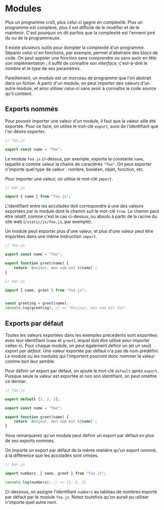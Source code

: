 # Modules

Plus un programme croît, plus celui-ci gagne en complexité. Plus un
programme est complexe, plus il est difficile de le modifier et de le
maintenir. C'est pourquoi on dit parfois que la complexité est l'ennemi
juré du ou de la programmeuse.

Il existe plusieurs outils pour dompter la complexité d'un programme.
Séparer celui-ci en fonctions, par exemple, permet d'abstraire des blocs
de code. On peut appeler une fonction sans comprendre ou sans avoir en
tête son implémentation ; il suffit de connaître son *interface*,
c'est-à-dire le nombre et le type de ses paramètres.

Pareillement, un *module* est un morceau de programme que l'on abstrait
dans un fichier. À partir d'un module, on peut *importer* des valeurs
d'un autre module, et ainsi utiliser celui-ci sans avoir à connaître le
code source qu'il contient.

## Exports nommés

Pour pouvoir importer une valeur d'un module, il faut que la valeur
aille été exportée. Pour ce faire, on utilise le mot-clé `export`, suivi
de l'identifiant que l'on désire exporter.

```js
// foo.js

export const name = "foo";
```

Le module `foo.js` ci-dessus, par exemple, exporte la constante `name`,
laquelle a comme valeur la chaine de caractères `"foo"`. On peut
exporter n'importe quel type de valeur : nombre, booléen, objet,
fonction, etc.

Pour importer une valeur, on utilise le mot-clé `import`. 

```js
// bar.js

import { name } from "foo.js";
```

L'identifiant entre les accolades doit correspondre à une des valeurs
exportées par le module dont le chemin suit le mot-clé `from`. Le chemin
peut être relatif, comme c'est le cas ci-dessus, ou absolu à partir de
la racine du site web (`/static/js/foo.js`, par exemple).

Un module peut exporter plus d'une valeur, et plus d'une valeur peut
être importées dans une même instruction `import`.

```js
// foo.js

export const name = "foo";

export function greet(name) {
    return `Bonjour, mon nom est ${name}`;
}
```

```js
// bar.js

import { name, greet } from "foo.js";


const greeting = greet(name);
console.log(greeting); // => "Bonjour, mon nom est foo"
```

## Exports par défaut

Toutes les valeurs exportées dans les exemples précédents sont exportées
avec leur identifiant (`name` et `greet`), lequel doit être utilisé pour
importer celles-ci. Pour chaque module, on peut également définir un (et
un seul) *export par défaut*. Une valeur exportée par défaut n'a pas de
nom prédéfini. Le module ou les modules qui l'importent pourront donc
nommer la valeur comme bon leur semble.

Pour définir un export par défaut, on ajoute le mot-clé `default` après
`export`. Puisque seule la valeur est exportée et non son identifiant,
on peut omettre ce dernier.

```js
// foo.js

export default [1, 2, 3];

export const name = "foo";

export function greet(name) {
    return `Bonjour, mon nom est ${name}`;
}
```

Vous remarquerez qu'un module peut définir un export par défaut en plus
de ses exports nommés.

On importe un export par défaut de la même manière qu'un export nommé, à
la différence que les accolades sont omises.

```js
// bar.js

import numbers, { name, greet } from "foo.js";

console.log(numbers); // => [1, 2, 3]
```

Ci-dessous, on assigne l'identifiant `numbers` au tableau de nombres
exporté par défaut par le module `foo.js`. Notez toutefois qu'on aurait
pu utiliser n'importe quel autre nom.
